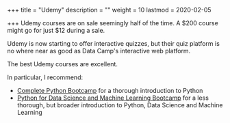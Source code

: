 +++
title = "Udemy"
description = ""
weight = 10
lastmod = 2020-02-05

+++
Udemy courses are on sale seemingly half of the time.  A $200 course might go for just $12 during a sale.

Udemy is now starting to offer interactive quizzes, but their quiz platform is no where near as good as Data Camp's interactive web platform.

The best Udemy courses are excellent.

In particular, I recommend:

* [Complete Python Bootcamp](https://www.udemy.com/complete-python-bootcamp/) for a thorough introduction to Python
* [Python for Data Science and Machine Learning Bootcamp](https://www.udemy.com/python-for-data-science-and-machine-learning-bootcamp/learn/v4/overview) for a less thorough, but broader introduction to Python, Data Science and Machine Learning

